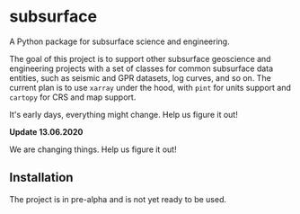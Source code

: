 # subsurface

A Python package for subsurface science and engineering.

The goal of this project is to support other subsurface geoscience and 
engineering projects with a set of classes for common subsurface data entities, 
such as seismic and GPR datasets, log curves, and so on. The current plan is to 
 use `xarray` under the hood, with `pint` for units support and `cartopy` for CRS and map support.

It's early days, everything might change. Help us figure it out!

**Update 13.06.2020**

We are changing things. Help us figure it out!

## Installation

The project is in pre-alpha and is not yet ready to be used.
